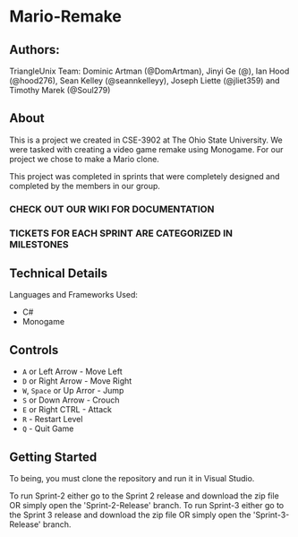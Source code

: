 # Mario-Remake 

## Authors: 
TriangleUnix Team:
Dominic Artman (@DomArtman), Jinyi Ge (@), Ian Hood (@hood276), Sean Kelley (@seannkelleyy), Joseph Liette (@jliet359) and Timothy Marek (@Soul279)

## About
This is a project we created in CSE-3902 at The Ohio State University.
We were tasked with creating a video game remake using Monogame.
For our project we chose to make a Mario clone.

This project was completed in sprints that were completely designed and completed by the members in our group.

### CHECK OUT OUR WIKI FOR DOCUMENTATION
### TICKETS FOR EACH SPRINT ARE CATEGORIZED IN MILESTONES

## Technical Details
Languages and Frameworks Used:
* C#
* Monogame

## Controls
* `A` or Left Arrow - Move Left
* `D` or Right Arrow - Move Right
* `W`, `Space` or Up Arror - Jump
* `S` or Down Arrow - Crouch
* `E` or Right CTRL - Attack
* `R` - Restart Level
* `Q` - Quit Game
## Getting Started

To being, you must clone the repository and run it in Visual Studio.

To run Sprint-2 either go to the Sprint 2 release and download the zip file OR simply open the 'Sprint-2-Release' branch.
To run Sprint-3 either go to the Sprint 3 release and download the zip file OR simply open the 'Sprint-3-Release' branch.
